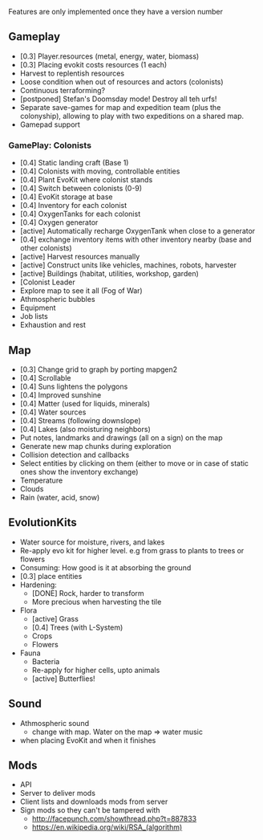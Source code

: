 
Features are only implemented once they have a version number

## Gameplay

* [0.3] Player.resources (metal, energy, water, biomass)
* [0.3] Placing evokit costs resources (1 each)
* Harvest to replentish resources
* Loose condition when out of resources and actors (colonists)
* Continuous terraforming?
* [postponed] Stefan's Doomsday mode! Destroy all teh urfs!
* Separate save-games for map and expedition team (plus the colonyship),
  allowing to play with two expeditions on a shared map.
* Gamepad support


### GamePlay: Colonists

* [0.4] Static landing craft (Base 1)
* [0.4] Colonists with moving, controllable entities
* [0.4] Plant EvoKit where colonist stands
* [0.4] Switch between colonists (0-9)
* [0.4] EvoKit storage at base
* [0.4] Inventory for each colonist
* [0.4] OxygenTanks for each colonist
* [0.4] Oxygen generator
* [active] Automatically recharge OxygenTank when close to a generator
* [0.4] exchange inventory items with other inventory nearby (base and other colonists)
* [active] Harvest resources manually
* [active] Construct units like vehicles, machines, robots, harvester
* [active] Buildings (habitat, utilities, workshop, garden)
* [Colonist Leader
* Explore map to see it all (Fog of War)
* Athmospheric bubbles
* Equipment
* Job lists
* Exhaustion and rest


## Map

* [0.3] Change grid to graph by porting mapgen2
* [0.4] Scrollable
* [0.4] Suns lightens the polygons
* [0.4] Improved sunshine
* [0.4] Matter (used for liquids, minerals)
* [0.4] Water sources
* [0.4] Streams (following downslope)
* [0.4] Lakes (also moisturing neighbors)
* Put notes, landmarks and drawings (all on a sign) on the map
* Generate new map chunks during exploration
* Collision detection and callbacks
* Select entities by clicking on them (either to move or in case of static ones show the inventory exchange)
* Temperature
* Clouds
* Rain (water, acid, snow)

## EvolutionKits

* Water source for moisture, rivers, and lakes
* Re-apply evo kit for higher level. e.g from grass to plants to trees or flowers
* Consuming: How good is it at absorbing the ground
* [0.3] place entities
* Hardening:
  * [DONE] Rock, harder to transform
  * More precious when harvesting the tile
* Flora
  * [active] Grass
  * [0.4] Trees (with L-System)
  * Crops
  * Flowers
* Fauna
  * Bacteria
  * Re-apply for higher cells, upto animals
  * [active] Butterflies!


## Sound

* Athmospheric sound
  * change with map. Water on the map => water music
* when placing EvoKit and when it finishes


## Mods

* API
* Server to deliver mods
* Client lists and downloads mods from server
* Sign mods so they can't be tampered with
  * http://facepunch.com/showthread.php?t=887833
  * https://en.wikipedia.org/wiki/RSA_(algorithm)

